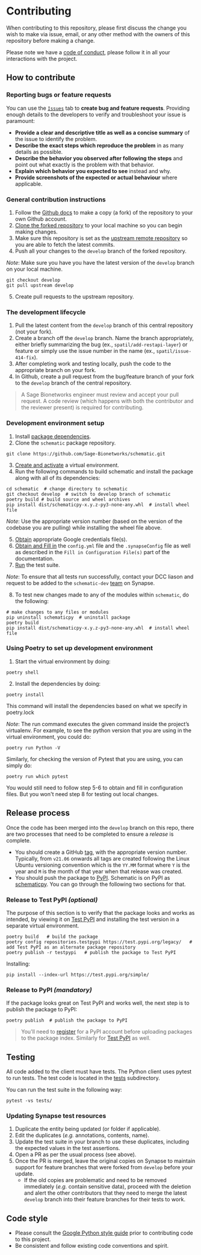 # Contributing

When contributing to this repository, please first discuss the change you wish to make via issue, email, or any other method with the owners of this repository before making a change.

Please note we have a [code of conduct](CODE_OF_CONDUCT.md), please follow it in all your interactions with the project.

## How to contribute

### Reporting bugs or feature requests

You can use the [`Issues`](https://github.com/Sage-Bionetworks/schematic/issues) tab to **create bug and feature requests**. Providing enough details to the developers to verify and troubleshoot your issue is paramount:
- **Provide a clear and descriptive title as well as a concise summary** of the issue to identify the problem.
- **Describe the exact steps which reproduce the problem** in as many details as possible.
- **Describe the behavior you observed after following the steps** and point out what exactly is the problem with that behavior.
- **Explain which behavior you expected to see** instead and why.
- **Provide screenshots of the expected or actual behaviour** where applicable.

### General contribution instructions

1. Follow the [Github docs](https://help.github.com/articles/fork-a-repo/) to make a copy (a fork) of the repository to your own Github account.
2. [Clone the forked repository](https://docs.github.com/en/github/creating-cloning-and-archiving-repositories/cloning-a-repository-from-github/cloning-a-repository) to your local machine so you can begin making changes.
3. Make sure this repository is set as the [upstream remote repository](https://docs.github.com/en/github/collaborating-with-pull-requests/working-with-forks/configuring-a-remote-for-a-fork) so you are able to fetch the latest commits.
4. Push all your changes to the `develop` branch of the forked repository.

*Note*: Make sure you have you have the latest version of the `develop` branch on your local machine.

```
git checkout develop
git pull upstream develop
```

5. Create pull requests to the upstream repository.

### The development lifecycle

1. Pull the latest content from the `develop` branch of this central repository (not your fork).
2. Create a branch off the `develop` branch. Name the branch appropriately, either briefly summarizing the bug (ex., `spatil/add-restapi-layer`) or feature or simply use the issue number in the name (ex., `spatil/issue-414-fix`).
3. After completing work and testing locally, push the code to the appropriate branch on your fork.
4. In Github, create a pull request from the bug/feature branch of your fork to the `develop` branch of the central repository.

> A Sage Bionetworks engineer must review and accept your pull request. A code review (which happens with both the contributor and the reviewer present) is required for contributing.

### Development environment setup

1. Install [package dependencies](https://sage-schematic.readthedocs.io/en/develop/README.html#installation-requirements-and-pre-requisites).
2. Clone the `schematic` package repository.

```
git clone https://github.com/Sage-Bionetworks/schematic.git
```

3. [Create and activate](https://sage-schematic.readthedocs.io/en/develop/README.html#virtual-environment-setup) a virtual environment.
4. Run the following commands to build schematic and install the package along with all of its dependencies:

```
cd schematic  # change directory to schematic
git checkout develop  # switch to develop branch of schematic
poetry build # build source and wheel archives
pip install dist/schematicpy-x.y.z-py3-none-any.whl  # install wheel file
```

*Note*: Use the appropriate version number (based on the version of the codebase you are pulling) while installing the wheel file above.

5. [Obtain](https://sage-schematic.readthedocs.io/en/develop/README.html#obtain-google-credentials-file-s) appropriate Google credentials file(s).
6. [Obtain and Fill in](https://sage-schematic.readthedocs.io/en/develop/README.html#fill-in-configuration-file-s) the `config.yml` file and the `.synapseConfig` file as well as described in the `Fill in Configuration File(s)` part of the documentation.
7. [Run](https://docs.pytest.org/en/stable/usage.html) the test suite.

*Note*: To ensure that all tests run successfully, contact your DCC liason and request to be added to the `schematic-dev` [team](https://www.synapse.org/#!Team:3419888) on Synapse.

8. To test new changes made to any of the modules within `schematic`, do the following:

```
# make changes to any files or modules
pip uninstall schematicpy  # uninstall package
poetry build
pip install dist/schematicpy-x.y.z-py3-none-any.whl  # install wheel file
```

### Using Poetry to set up development environment 
1. Start the virtual environment by doing: 
```
poetry shell
```
2. Install the dependencies by doing: 
```
poetry install
```
This command will install the dependencies based on what we specify in poetry.lock

*Note*: The run command executes the given command inside the project’s virtualenv. For example, to see the python version that you are using in the virtual environment, you could do: 
```
poetry run Python -V
```
Similarly, for checking the version of Pytest that you are using, you can simply do: 
```
poetry run which pytest
```
You would still need to follow step 5-6 to obtain and fill in configuration files. But you won't need step 8 for testing out local changes. 


## Release process

Once the code has been merged into the `develop` branch on this repo, there are two processes that need to be completed to ensure a _release_ is complete.

- You should create a GitHub [tag](https://git-scm.com/book/en/v2/Git-Basics-Tagging), with the appropriate version number. Typically, from `v21.06` onwards all tags are created following the Linux Ubuntu versioning convention which is the `YY.MM` format where `Y` is the year and `M` is the month of that year when that release was created.
- You should push the package to [PyPI](https://pypi.org/). Schematic is on PyPI as [schematicpy](https://pypi.org/project/schematicpy/). You can go through the following two sections for that.

### Release to Test PyPI _(optional)_

The purpose of this section is to verify that the package looks and works as intended, by viewing it on [Test PyPI](https://test.pypi.org/) and installing the test version in a separate virtual environment.

```
poetry build   # build the package
poetry config repositories.testpypi https://test.pypi.org/legacy/   # add Test PyPI as an alternate package repository
poetry publish -r testpypi   # publish the package to Test PyPI
```

Installing:

```
pip install --index-url https://test.pypi.org/simple/
```

### Release to PyPI _(mandatory)_

If the package looks great on Test PyPI and works well, the next step is to publish the package to PyPI:

```
poetry publish  # publish the package to PyPI
```

> You'll need to [register](https://pypi.org/account/register/) for a PyPI account before uploading packages to the package index. Similarly for [Test PyPI](https://test.pypi.org/account/register/) as well.

## Testing

All code added to the client must have tests. The Python client uses pytest to run tests. The test code is located in the [tests](https://github.com/Sage-Bionetworks/schematic/tree/develop-docs-update/tests) subdirectory.

You can run the test suite in the following way:

```
pytest -vs tests/
```

### Updating Synapse test resources

1. Duplicate the entity being updated (or folder if applicable).
2. Edit the duplicates (_e.g._ annotations, contents, name).
3. Update the test suite in your branch to use these duplicates, including the expected values in the test assertions.
4. Open a PR as per the usual process (see above).
5. Once the PR is merged, leave the original copies on Synapse to maintain support for feature branches that were forked from `develop` before your update.
   - If the old copies are problematic and need to be removed immediately (_e.g._ contain sensitive data), proceed with the deletion and alert the other contributors that they need to merge the latest `develop` branch into their feature branches for their tests to work.

## Code style

* Please consult the [Google Python style guide](http://google.github.io/styleguide/pyguide.html) prior to contributing code to this project.
* Be consistent and follow existing code conventions and spirit.
